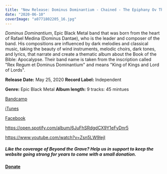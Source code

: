 ```yaml
---
title: "New Release: Dominus Dominantium - Chained - The Epiphany Ov The Soulless"
date: "2020-06-10"
coverImage: "a0771802205_16.jpg"
---
```


_Dominus Dominantium_, Epic Black Metal band that was born from the heart of Rafael Medina (Dominus Dantae), who is the leader and composer of the band. His compositions are influenced by dark melodies and classical music, taking the beauty of wind instruments, melodic choirs, dark tones, and lyrics, that narrate and create a thematic album about the Book of the Bible: Apocalypse. Their band name is taken from the inscription called "Rex Regum et Dominus Dominantium" and means "King of Kings and Lord of Lords​".

**Release Date:** May 25, 2020 **Record Label:** Independent

**Genre:** Epic Black Metal **Album length:** 9 tracks: 45 mintues

[Bandcamp](https://dominusdominantium.bandcamp.com/album/chained-the-epiphany-ov-the-soulless)

[iTunes](https://music.apple.com/us/album/chained-epiphany-of-the-soulless/1514993148?uo=4)

[Facebook](https://web.facebook.com/DominantiumBand/about/?ref=page_internal)

https://open.spotify.com/album/6JuFhSRdgdCX9Y1eFyDnr5

https://www.youtube.com/watch?v=Zsn5LW9lejI

##### Like the coverage of Beyond the Grave? Help us in support to keep the website going strong for years to come with a small donation.

#### [Donate](https://paypal.me/beyondthegrave777?locale.x=en_US)

